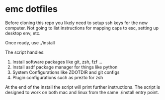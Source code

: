 # emc dotfiles

Before cloning this repo you likely need to setup ssh keys for the new computer.
Not going to list instructions for mapping caps to esc, setting up desktop env, etc.

Once ready, use ./install

The script handles:

1. Install software packages like git, zsh, fzf ...
2. Install asdf package manager for things like python
3. System Configurations like ZDOTDIR and git configs
4. Plugin configurations such as prezto for zsh

At the end of the install the script will print further instructions. The script is
designed to work on both mac and linux from the same ./install entry point.

